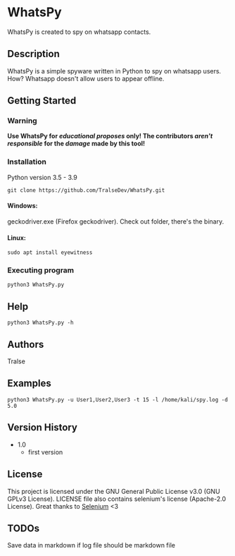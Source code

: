 # WhatsPy

WhatsPy is created to spy on whatsapp contacts.

## Description

WhatsPy is a simple spyware written in Python to spy on whatsapp users. How? Whatsapp doesn't allow users to appear offline.

## Getting Started

### __Warning__
**Use WhatsPy for *educational proposes* only! The contributors *aren't responsible* for the *damage* made by this tool!**

### Installation
Python version 3.5 - 3.9
```
git clone https://github.com/TralseDev/WhatsPy.git
```

#### Windows:
geckodriver.exe (Firefox geckodriver). Check out folder, there's the binary.

#### Linux:
```
sudo apt install eyewitness
```

### Executing program
```
python3 WhatsPy.py
```

## Help

```
python3 WhatsPy.py -h
```

## Authors

Tralse

## Examples

```
python3 WhatsPy.py -u User1,User2,User3 -t 15 -l /home/kali/spy.log -d 5.0
```

## Version History

* 1.0
    * first version

## License

This project is licensed under the GNU General Public License v3.0 (GNU GPLv3 License). LICENSE file also contains selenium's license (Apache-2.0 License). Great thanks to [Selenium](https://github.com/SeleniumHQ/selenium) <3

## TODOs
Save data in markdown if log file should be markdown file
